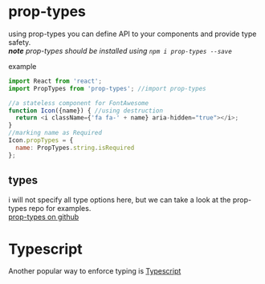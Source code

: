 # prop-types
using prop-types you can define API to your components and provide type safety.  
_**note** prop-types should be installed using `npm i prop-types --save`_

example
```javascript
import React from 'react';
import PropTypes from 'prop-types'; //import prop-types

//a stateless component for FontAwesome
function Icon({name}) { //using destruction
  return <i className={'fa fa-' + name} aria-hidden="true"></i>;
}
//marking name as Required
Icon.propTypes = {
  name: PropTypes.string.isRequired
};
```

## types
i will not specify all type options here, but we can take a look at the prop-types repo for examples.  
[prop-types on github](http://github.com/facebook/prop-types)

# Typescript
Another popular way to enforce typing is [Typescript](https://www.typescriptlang.org/docs/handbook/typescript-in-5-minutes.html "Typescript in 5 min")

